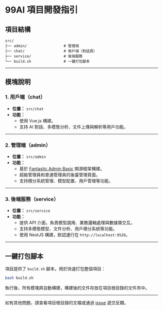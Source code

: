 # 99AI 項目開發指引

## 項目結構

```plaintext
src/
├── admin/                 # 管理端
├── chat/                  # 用戶端（對話頁）
├── service/               # 後端服務
└── build.sh               # 一鍵打包腳本
```

---

## 模塊說明

### 1. 用戶端（chat）

- **位置：** `src/chat`
- **功能：**
  - 使用 Vue.js 構建。
  - 支持 AI 對話、多模態分析、文件上傳與解析等用戶功能。

---

### 2. 管理端（admin）

- **位置：** `src/admin`
- **功能：**
  - 基於 [Fantastic Admin Basic](https://github.com/fantastic-admin/basic) 開源框架構建。
  - 超級管理員和普通管理員的後臺管理頁面。
  - 支持積分系統管理、模型配置、用戶管理等功能。

---

### 3. 後端服務（service）

- **位置：** `src/service`
- **功能：**
  - 提供 API 介面，負責模型調用、業務邏輯處理與數據庫交互。
  - 支持多模態模型、文件分析、用戶積分系統等功能。
  - 使用 NestJS 構建，默認運行在 `http://localhost:9520`。

---

## 一鍵打包腳本

項目提供了 `build.sh` 腳本，用於快速打包整個項目：

```bash
bash build.sh
```

執行後，所有模塊將自動構建，構建後的文件存放在項目根目錄的文件夾中。

---

如有其他問題，請查看項目根目錄的文檔或通過 [issue](https://github.com/vastxie/99AI/issues) 遞交反饋。
